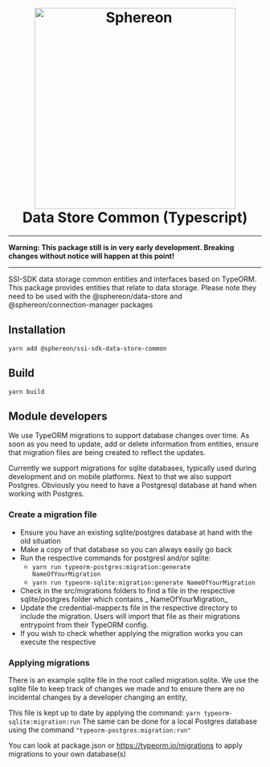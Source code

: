 <!--suppress HtmlDeprecatedAttribute -->
<h1 align="center">
  <br>
  <a href="https://www.sphereon.com"><img src="https://sphereon.com/content/themes/sphereon/assets/img/logo.svg" alt="Sphereon" width="400"></a>
  <br>Data Store Common (Typescript) 
  <br>
</h1>

---

**Warning: This package still is in very early development. Breaking changes without notice will happen at this point!**

---

SSI-SDK data storage common entities and interfaces based on TypeORM. This package provides entities that relate to data
storage. Please note they need to be used with the @sphereon/data-store and @sphereon/connection-manager packages

## Installation

```shell
yarn add @sphereon/ssi-sdk-data-store-common
```

## Build

```shell
yarn build
```

## Module developers

We use TypeORM migrations to support database changes over time. As soon as you need to update, add or delete
information from entities, ensure that migration files are being created to reflect the updates.

Currently we support migrations for sqlite databases, typically used during development and on mobile platforms. Next to
that we also support Postgres. Obviously you need to have a Postgresql database at hand when working with Postgres.

### Create a migration file

- Ensure you have an existing sqlite/postgres database at hand with the old situation
- Make a copy of that database so you can always easily go back
- Run the respective commands for postgresl and/or sqlite:
  - `yarn run typeorm-postgres:migration:generate NameOfYourMigration`
  - `yarn run typeorm-sqlite:migration:generate NameOfYourMigration`
- Check in the src/migrations folders to find a file in the respective sqlite/postgres folder which contains _
  NameOfYourMigration_
- Update the credential-mapper.ts file in the respective directory to include the migration. Users will import that file as their
  migrations entrypoint from their TypeORM config.
- If you wish to check whether applying the migration works you can execute the respective

### Applying migrations

There is an example sqlite file in the root called migration.sqlite.
We use the sqlite file to keep track of changes we made and to ensure there are no incidental changes by a developer
changing an entity,

This file is kept up to date by applying the command: `yarn typeorm-sqlite:migration:run`
The same can be done for a local Postgres database using the command `"typeorm-postgres:migration:run"`

You can look at package.json or https://typeorm.io/migrations to apply migrations to your own database(s)
